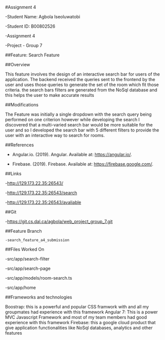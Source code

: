 #Assignment 4

-Student Name: Agbola Iseoluwatobi 

-Student ID: B00802526 

-Assignment 4 

-Project - Group 7  

##Feature: Search Feature  

##Overview 

This feature involves the design of an interactive search bar for users of the application. 
The backend received the queries sent to the frontend by the user and uses those queries to generate
the set of the room which fit those criteria. the search bars filters are generated from the NoSql database and this helps the user to make 
accurate results

##Modifications 

The Feature was initially a single dropdown with the search query being performed on one criterion however while developing the search I discovered that a multi-varied search bar would be more suitable for the user and so I developed the search bar with 5 different filters to provide the user with an interactive way to search for rooms.

##References

* Angular.io. (2019). Angular. Available at: https://angular.io/. 

* Firebase. (2019). Firebase.  Available at: https://firebase.google.com/. 


##Links

  -http://129.173.22.35:26543/

  -http://129.173.22.35:26543/search

  -http://129.173.22.35:26543/avaliable
  

##Git

  -https://git.cs.dal.ca/agbola/web_project_group_7.git

##Feature Branch

    -search_feature_a4_submission
     
##Files Worked On

  -src/app/search-filter

  -src/app/search-page

  -src/app/models/room-search.ts

  -src/app/home
  



##Frameworks and technologies 

Boostrap: this is a powerful and popular CSS framwork with and all my groupmates had experience with this framework
Angular 7: This is a power MVC Javascript Framework and most of my team members had good experience with this framework
Firebase: this a google cloud product that give application functionalities like NoSql databases, analytics and other features 

